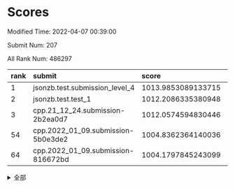 # Scores

Modified Time: 2022-04-07 00:39:00

Submit Num: 207

All Rank Num: 486297

| rank |               submit               |       score        |       sigma        | pk_num |
| :--- | :--------------------------------- | :----------------- | :----------------- | :----- |
| 1    | jsonzb.test.submission_level_4     | 1013.9853089133715 | 0.79969220952651   | 9401   |
| 2    | jsonzb.test.test_1                 | 1012.2086335380948 | 0.7985070069147693 | 9401   |
| 3    | cpp.21_12_24.submission-2b2ea0d7   | 1012.0574594830446 | 0.8079308192811612 | 9398   |
| 54   | cpp.2022_01_09.submission-5b0e3de2 | 1004.8362364140036 | 0.719092955699155  | 9401   |
| 64   | cpp.2022_01_09.submission-816672bd | 1004.1797845243099 | 0.7095346610872934 | 9399   |


<details>
<summary>全部</summary>

| rank |                 submit                 |       score        |       sigma        | pk_num |
| :--- | :------------------------------------- | :----------------- | :----------------- | :----- |
| 1    | jsonzb.test.submission_level_4         | 1013.9853089133715 | 0.79969220952651   | 9401   |
| 2    | jsonzb.test.test_1                     | 1012.2086335380948 | 0.7985070069147693 | 9401   |
| 3    | cpp.21_12_24.submission-2b2ea0d7       | 1012.0574594830446 | 0.8079308192811612 | 9398   |
| 4    | gobigger.level_3.submission_level_3_47 | 1011.7954799006532 | 0.7566178735104133 | 9393   |
| 5    | gobigger.level_3.submission_level_3_37 | 1011.3521573383134 | 0.7543896596163074 | 9402   |
| 6    | gobigger.level_3.submission_level_3_39 | 1011.218721509985  | 0.7477956684884388 | 9400   |
| 7    | gobigger.level_3.submission_level_3_45 | 1011.0208370614333 | 0.7675836626012846 | 9399   |
| 8    | gobigger.level_3.submission_level_3_23 | 1010.8629068700469 | 0.7594605346472733 | 9396   |
| 9    | gobigger.level_3.submission_level_3_18 | 1010.8527173633029 | 0.7493929981704806 | 9398   |
| 10   | gobigger.level_3.submission_level_3_12 | 1010.8236176572667 | 0.7667026675933353 | 9397   |
| 11   | gobigger.level_3.submission_level_3_38 | 1010.7784998560853 | 0.7530319002807568 | 9393   |
| 12   | gobigger.level_3.submission_level_3_2  | 1010.7308140611765 | 0.7756446959501255 | 9398   |
| 13   | gobigger.level_3.submission_level_3_30 | 1010.6146688065692 | 0.7730918551560487 | 9401   |
| 14   | gobigger.level_3.submission_level_3_7  | 1010.5982689732331 | 0.7688104357220168 | 9400   |
| 15   | gobigger.level_3.submission_level_3_29 | 1010.545685718425  | 0.7600243056425373 | 9404   |
| 16   | gobigger.level_3.submission_level_3_10 | 1010.5351185332003 | 0.7528933635783684 | 9398   |
| 17   | gobigger.level_3.submission_level_3_46 | 1010.4389590740241 | 0.7515544337253152 | 9395   |
| 18   | gobigger.level_3.submission_level_3_19 | 1010.4211905329256 | 0.7651447300548488 | 9396   |
| 19   | gobigger.level_3.submission_level_3_43 | 1010.3851285520329 | 0.7919586653860891 | 9396   |
| 20   | gobigger.level_3.submission_level_3_27 | 1010.2442248270116 | 0.7360808669409863 | 9398   |
| 21   | gobigger.level_3.submission_level_3_28 | 1010.2379741842075 | 0.7742207935796795 | 9401   |
| 22   | gobigger.level_3.submission_level_3_15 | 1010.2254297834891 | 0.757200319630146  | 9401   |
| 23   | gobigger.level_3.submission_level_3_25 | 1010.2036671417036 | 0.7560838653395436 | 9393   |
| 24   | gobigger.level_3.submission_level_3_26 | 1010.172108878036  | 0.7594065674541638 | 9399   |
| 25   | gobigger.level_3.submission_level_3_32 | 1010.1378828360419 | 0.7536371990402063 | 9395   |
| 26   | gobigger.level_3.submission_level_3_42 | 1010.1302797968904 | 0.7539884993408877 | 9398   |
| 27   | gobigger.level_3.submission_level_3_1  | 1010.0763756511886 | 0.7483300667762649 | 9400   |
| 28   | gobigger.level_3.submission_level_3_22 | 1009.9601344260906 | 0.7406391905299308 | 9396   |
| 29   | gobigger.level_3.submission_level_3_11 | 1009.9472435264831 | 0.7721772168422887 | 9398   |
| 30   | gobigger.level_3.submission_level_3_35 | 1009.9320022813774 | 0.747330988967852  | 9396   |
| 31   | gobigger.level_3.submission_level_3_24 | 1009.8934724741791 | 0.7539327977995077 | 9397   |
| 32   | gobigger.level_3.submission_level_3_44 | 1009.8543681929135 | 0.7560336233092921 | 9395   |
| 33   | gobigger.level_3.submission_level_3_41 | 1009.851310000932  | 0.7425863886075672 | 9400   |
| 34   | gobigger.level_3.submission_level_3_36 | 1009.8492487770601 | 0.7384942019778272 | 9398   |
| 35   | gobigger.level_3.submission_level_3_8  | 1009.8461133465635 | 0.7543502779972041 | 9398   |
| 36   | gobigger.level_3.submission_level_3_3  | 1009.830260494637  | 0.7450431121201696 | 9395   |
| 37   | gobigger.level_3.submission_level_3_21 | 1009.7704907727222 | 0.7655773639203914 | 9399   |
| 38   | gobigger.level_3.submission_level_3_48 | 1009.5964048276502 | 0.777816336766621  | 9393   |
| 39   | gobigger.level_3.submission_level_3_5  | 1009.5262912400591 | 0.7641144668154091 | 9400   |
| 40   | gobigger.level_3.submission_level_3_9  | 1009.4413343949644 | 0.7608624980119946 | 9399   |
| 41   | gobigger.level_3.submission_level_3_4  | 1009.3670995233673 | 0.7261052246636311 | 9400   |
| 42   | gobigger.level_3.submission_level_3_31 | 1009.3037733348219 | 0.7481513963907663 | 9403   |
| 43   | gobigger.level_3.submission_level_3_40 | 1009.1837676820754 | 0.7626476858208531 | 9399   |
| 44   | gobigger.level_3.submission_level_3_6  | 1009.1506022861715 | 0.7384847979075614 | 9398   |
| 45   | gobigger.level_3.submission_level_3_33 | 1009.1111050250307 | 0.7552277670356211 | 9394   |
| 46   | gobigger.level_3.submission_level_3_34 | 1009.097119083744  | 0.7300210266007267 | 9393   |
| 47   | gobigger.level_3.submission_level_3_17 | 1009.0121037982943 | 0.7497427311360045 | 9398   |
| 48   | gobigger.level_3.submission_level_3_0  | 1008.9473824077089 | 0.7678992986028519 | 9395   |
| 49   | gobigger.level_3.submission_level_3_20 | 1008.8802849764996 | 0.769404788243955  | 9397   |
| 50   | gobigger.level_3.submission_level_3_13 | 1008.8657744132385 | 0.7472369214177972 | 9393   |
| 51   | gobigger.level_3.submission_level_3_49 | 1008.839216807629  | 0.7454198066352973 | 9400   |
| 52   | gobigger.level_3.submission_level_3_14 | 1008.5997140701446 | 0.7551456460121384 | 9396   |
| 53   | gobigger.level_3.submission_level_3_16 | 1008.5855658893404 | 0.749140014290981  | 9400   |
| 54   | cpp.2022_01_09.submission-5b0e3de2     | 1004.8362364140036 | 0.719092955699155  | 9401   |
| 55   | gobigger.level_1.submission_level_1_43 | 1004.8030769365675 | 0.726014892022313  | 9401   |
| 56   | gobigger.level_1.submission_level_1_35 | 1004.7444528849016 | 0.7274498327342431 | 9393   |
| 57   | gobigger.level_1.submission_level_1_12 | 1004.7107141642158 | 0.7199956948613652 | 9397   |
| 58   | gobigger.level_1.submission_level_1_7  | 1004.5978008871504 | 0.723957903508172  | 9398   |
| 59   | gobigger.level_1.submission_level_1_45 | 1004.5659371102322 | 0.7137127459130266 | 9396   |
| 60   | gobigger.level_1.submission_level_1_47 | 1004.5644072652135 | 0.7126097909952899 | 9398   |
| 61   | gobigger.level_1.submission_level_1_29 | 1004.4525141679111 | 0.7180364809492992 | 9395   |
| 62   | gobigger.level_1.submission_level_1_15 | 1004.3022992436245 | 0.7102897295165382 | 9396   |
| 63   | gobigger.level_1.submission_level_1_19 | 1004.1873207975284 | 0.7213341287817788 | 9399   |
| 64   | cpp.2022_01_09.submission-816672bd     | 1004.1797845243099 | 0.7095346610872934 | 9399   |
| 65   | gobigger.level_1.submission_level_1_37 | 1004.1693488231912 | 0.7347267381284349 | 9391   |
| 66   | gobigger.level_1.submission_level_1_23 | 1004.0543495458215 | 0.7138632967550221 | 9400   |
| 67   | gobigger.level_1.submission_level_1_40 | 1004.0266866034435 | 0.7222669531610008 | 9394   |
| 68   | gobigger.level_1.submission_level_1_34 | 1004.0108972786849 | 0.7162656656095138 | 9396   |
| 69   | gobigger.level_1.submission_level_1_17 | 1003.8049005949238 | 0.7210304354764859 | 9397   |
| 70   | gobigger.level_1.submission_level_1_30 | 1003.6115686494646 | 0.7268225836848681 | 9396   |
| 71   | gobigger.level_1.submission_level_1_25 | 1003.5572398004152 | 0.7202720577570472 | 9392   |
| 72   | gobigger.level_1.submission_level_1_27 | 1003.5459294475742 | 0.7138637120078344 | 9395   |
| 73   | gobigger.level_1.submission_level_1_42 | 1003.4551359632096 | 0.7106264742399065 | 9399   |
| 74   | gobigger.level_1.submission_level_1_4  | 1003.4443658453323 | 0.7232206945460162 | 9398   |
| 75   | gobigger.level_1.submission_level_1_10 | 1003.4192787317769 | 0.7155096894598261 | 9399   |
| 76   | gobigger.level_1.submission_level_1_44 | 1003.4085507288581 | 0.7095169730018526 | 9395   |
| 77   | gobigger.level_1.submission_level_1_49 | 1003.3667336324872 | 0.7234839364164062 | 9395   |
| 78   | gobigger.level_1.submission_level_1_3  | 1003.3549036586504 | 0.717559038988821  | 9392   |
| 79   | gobigger.level_1.submission_level_1_28 | 1003.3024984772829 | 0.7280865519040232 | 9400   |
| 80   | gobigger.level_1.submission_level_1_36 | 1003.2428517614454 | 0.7227437497204423 | 9399   |
| 81   | gobigger.level_1.submission_level_1_39 | 1003.2423039251827 | 0.7228059823433288 | 9392   |
| 82   | gobigger.level_1.submission_level_1_0  | 1003.1157642841043 | 0.7352937573518719 | 9401   |
| 83   | gobigger.level_1.submission_level_1_13 | 1003.0919242986879 | 0.7107088074280518 | 9398   |
| 84   | gobigger.level_1.submission_level_1_2  | 1002.9928315695608 | 0.7247542921826443 | 9401   |
| 85   | gobigger.level_1.submission_level_1_46 | 1002.9649239584011 | 0.718760628108206  | 9396   |
| 86   | gobigger.level_1.submission_level_1_32 | 1002.9501474564895 | 0.7170485789546075 | 9402   |
| 87   | gobigger.level_1.submission_level_1_16 | 1002.9212629701364 | 0.7175248711479391 | 9397   |
| 88   | gobigger.level_1.submission_level_1_33 | 1002.8873714712417 | 0.7171942241463308 | 9398   |
| 89   | gobigger.level_1.submission_level_1_1  | 1002.8520728190053 | 0.7194318628786862 | 9398   |
| 90   | gobigger.level_1.submission_level_1_26 | 1002.8014824295203 | 0.720601800442898  | 9391   |
| 91   | gobigger.level_1.submission_level_1_20 | 1002.7937186230026 | 0.709764301419994  | 9396   |
| 92   | gobigger.level_1.submission_level_1_21 | 1002.7656060756308 | 0.7178072193321882 | 9392   |
| 93   | gobigger.level_1.submission_level_1_5  | 1002.7488386937843 | 0.7205409533338611 | 9401   |
| 94   | gobigger.level_1.submission_level_1_41 | 1002.7462645461236 | 0.7184404588355556 | 9400   |
| 95   | gobigger.level_1.submission_level_1_9  | 1002.7342740445613 | 0.7087436810154739 | 9398   |
| 96   | gobigger.level_1.submission_level_1_38 | 1002.7124467465108 | 0.7137534374956225 | 9403   |
| 97   | gobigger.level_1.submission_level_1_11 | 1002.6455815308667 | 0.7139493360842046 | 9391   |
| 98   | gobigger.level_1.submission_level_1_8  | 1002.6224206474063 | 0.7194278178289575 | 9396   |
| 99   | gobigger.level_1.submission_level_1_18 | 1002.3363435381473 | 0.7180803716011596 | 9394   |
| 100  | gobigger.level_1.submission_level_1_48 | 1002.2429561140834 | 0.7139142426377786 | 9400   |
| 101  | gobigger.level_1.submission_level_1_22 | 1002.1785522244767 | 0.720510973490568  | 9393   |
| 102  | gobigger.level_1.submission_level_1_24 | 1002.1195613494684 | 0.7066255171768987 | 9393   |
| 103  | gobigger.level_1.submission_level_1_14 | 1002.0542105641999 | 0.7148040093404979 | 9392   |
| 104  | gobigger.level_1.submission_level_1_31 | 1001.6620787665468 | 0.7198329636348624 | 9394   |
| 105  | gobigger.level_1.submission_level_1_6  | 1001.2109617535887 | 0.7139752727704186 | 9392   |
| 106  | gobigger.random.submission_random_7    | 997.1231767699661  | 0.7160486565419408 | 9401   |
| 107  | gobigger.random.submission_random_14   | 997.117280286422   | 0.7147636970506113 | 9397   |
| 108  | gobigger.random.submission_random_34   | 997.0086363974085  | 0.7128774106736735 | 9397   |
| 109  | gobigger.random.submission_random_48   | 996.9712836080221  | 0.7204120800364328 | 9395   |
| 110  | gobigger.random.submission_random_16   | 996.9118248618233  | 0.7127063750026718 | 9396   |
| 111  | gobigger.random.submission_random_42   | 996.842258830245   | 0.7182643522332647 | 9395   |
| 112  | gobigger.random.submission_random_8    | 996.6739729841448  | 0.6980732880448283 | 9394   |
| 113  | gobigger.random.submission_random_45   | 996.6062087481008  | 0.7035384289321799 | 9402   |
| 114  | gobigger.random.submission_random_19   | 996.596967295331   | 0.7076810545426249 | 9402   |
| 115  | gobigger.random.submission_random_0    | 996.5653834259101  | 0.716815511325628  | 9396   |
| 116  | gobigger.random.submission_random_9    | 996.5629157880472  | 0.707278869222337  | 9400   |
| 117  | gobigger.random.submission_random_21   | 996.5551120656255  | 0.7069951109447492 | 9393   |
| 118  | gobigger.random.submission_random_28   | 996.5023928121884  | 0.7012350005715747 | 9399   |
| 119  | gobigger.random.submission_random_6    | 996.4915030151568  | 0.699225893263973  | 9392   |
| 120  | gobigger.random.submission_random_3    | 996.4037260450147  | 0.6977006620866159 | 9399   |
| 121  | gobigger.random.submission_random_10   | 996.3276310728637  | 0.7011932316596589 | 9405   |
| 122  | gobigger.random.submission_random_43   | 996.2598466664109  | 0.700264734864725  | 9397   |
| 123  | gobigger.random.submission_random_35   | 996.2119606997743  | 0.72072193282787   | 9399   |
| 124  | gobigger.random.submission_random_15   | 996.1888071310461  | 0.7349026560350066 | 9395   |
| 125  | gobigger.random.submission_random_40   | 996.1811791241882  | 0.7088593385299883 | 9397   |
| 126  | gobigger.random.submission_random_41   | 996.1596227577006  | 0.7123905465732574 | 9397   |
| 127  | gobigger.random.submission_random_4    | 996.1164330341269  | 0.7084923913539736 | 9399   |
| 128  | gobigger.random.submission_random_11   | 996.1141818896502  | 0.717823392028579  | 9392   |
| 129  | gobigger.random.submission_random_22   | 996.0966703576919  | 0.7160468373617409 | 9398   |
| 130  | gobigger.random.submission_random_39   | 996.0933470042042  | 0.7014397474991647 | 9394   |
| 131  | gobigger.random.submission_random_46   | 996.0832856655571  | 0.6996546859685513 | 9396   |
| 132  | gobigger.random.submission_random_23   | 996.0081884151233  | 0.7043741652790998 | 9395   |
| 133  | gobigger.random.submission_random_30   | 995.9935091468072  | 0.7078834483028864 | 9399   |
| 134  | gobigger.random.submission_random_24   | 995.8836618379299  | 0.7071966090110434 | 9400   |
| 135  | gobigger.random.submission_random_1    | 995.81971336086    | 0.7108347877717287 | 9393   |
| 136  | gobigger.random.submission_random_17   | 995.8074047163014  | 0.7213101143062989 | 9391   |
| 137  | gobigger.random.submission_random_20   | 995.7714410915371  | 0.709796211517757  | 9398   |
| 138  | gobigger.random.submission_random_37   | 995.736288972937   | 0.7138369494165439 | 9402   |
| 139  | gobigger.random.submission_random_12   | 995.7319357392931  | 0.7179294035034708 | 9397   |
| 140  | gobigger.random.submission_random_29   | 995.7159790588794  | 0.7168099413378826 | 9400   |
| 141  | gobigger.random.submission_random_47   | 995.6726289501358  | 0.7132799383046119 | 9398   |
| 142  | gobigger.random.submission_random_49   | 995.6707412195567  | 0.7093292277434731 | 9391   |
| 143  | gobigger.random.submission_random_18   | 995.6555142498938  | 0.7092951795609694 | 9399   |
| 144  | gobigger.random.submission_random_2    | 995.5679339338399  | 0.7097091317666814 | 9396   |
| 145  | gobigger.random.submission_random_26   | 995.5650658530892  | 0.7122736487337882 | 9395   |
| 146  | gobigger.random.submission_random_32   | 995.5589531388367  | 0.7233536699883062 | 9393   |
| 147  | gobigger.random.submission_random_25   | 995.5097392486811  | 0.738411463962452  | 9398   |
| 148  | gobigger.random.submission_random_13   | 995.4792933488485  | 0.7127143864194418 | 9394   |
| 149  | gobigger.random.submission_random_5    | 995.4313850473932  | 0.7229270111089746 | 9393   |
| 150  | gobigger.random.submission_random_33   | 995.4252916885615  | 0.7125425799116138 | 9396   |
| 151  | gobigger.random.submission_random_31   | 995.420921919135   | 0.7178875597976533 | 9395   |
| 152  | gobigger.random.submission_random_27   | 995.3303991321311  | 0.7041462525578716 | 9398   |
| 153  | gobigger.random.submission_random_38   | 995.2020351940032  | 0.7112667334797615 | 9394   |
| 154  | gobigger.random.submission_random_44   | 995.163298500573   | 0.7178399451332086 | 9395   |
| 155  | gobigger.random.submission_random_36   | 994.556095697768   | 0.7085679114249711 | 9394   |
| 156  | gobigger.level_2.submission_level_2_11 | 994.5327939679786  | 0.7357741510721761 | 9396   |
| 157  | gobigger.level_2.submission_level_2_25 | 994.0724097560687  | 0.7287705007563184 | 9396   |
| 158  | gobigger.level_2.submission_level_2_47 | 993.8863437343347  | 0.7479743928362734 | 9394   |
| 159  | gobigger.level_2.submission_level_2_43 | 993.6667442443243  | 0.7393747230069452 | 9396   |
| 160  | gobigger.level_2.submission_level_2_44 | 993.5688322709535  | 0.736940009623508  | 9397   |
| 161  | gobigger.level_2.submission_level_2_29 | 993.3081756578595  | 0.7277757270594252 | 9399   |
| 162  | gobigger.level_2.submission_level_2_5  | 993.2263134960518  | 0.7417280901022698 | 9395   |
| 163  | gobigger.level_2.submission_level_2_22 | 993.2029638136091  | 0.7382487736500922 | 9403   |
| 164  | gobigger.level_2.submission_level_2_49 | 993.1949763735831  | 0.74550741869377   | 9398   |
| 165  | gobigger.level_2.submission_level_2_15 | 993.070805369232   | 0.7351175400604343 | 9397   |
| 166  | gobigger.level_2.submission_level_2_2  | 992.9997228385072  | 0.7428029642491891 | 9393   |
| 167  | gobigger.level_2.submission_level_2_12 | 992.9232729023059  | 0.7269548629935592 | 9395   |
| 168  | gobigger.level_2.submission_level_2_45 | 992.8607081234611  | 0.7410412083052155 | 9395   |
| 169  | gobigger.level_2.submission_level_2_8  | 992.82553867674    | 0.7363895483875655 | 9402   |
| 170  | gobigger.level_2.submission_level_2_1  | 992.8094841989277  | 0.7341121753990024 | 9393   |
| 171  | gobigger.level_2.submission_level_2_42 | 992.6967170259512  | 0.7463552089620867 | 9400   |
| 172  | gobigger.level_2.submission_level_2_3  | 992.6079650445415  | 0.7315022511934294 | 9395   |
| 173  | gobigger.level_2.submission_level_2_35 | 992.6026457319257  | 0.745407989922033  | 9397   |
| 174  | gobigger.level_2.submission_level_2_39 | 992.5000359891148  | 0.7444710782161683 | 9397   |
| 175  | gobigger.level_2.submission_level_2_40 | 992.347067717902   | 0.7516604359808421 | 9394   |
| 176  | gobigger.level_2.submission_level_2_9  | 992.2944756050907  | 0.7334378347731846 | 9401   |
| 177  | gobigger.level_2.submission_level_2_6  | 992.196646984866   | 0.7329095380355011 | 9393   |
| 178  | gobigger.level_2.submission_level_2_31 | 992.1537539582588  | 0.7512907679974384 | 9396   |
| 179  | gobigger.level_2.submission_level_2_7  | 992.0934172651295  | 0.7453667055878542 | 9397   |
| 180  | gobigger.level_2.submission_level_2_34 | 992.0395035289657  | 0.736164197434099  | 9399   |
| 181  | gobigger.level_2.submission_level_2_10 | 991.9909117225953  | 0.7490452419313984 | 9395   |
| 182  | gobigger.level_2.submission_level_2_32 | 991.9748908547989  | 0.7577679825164316 | 9393   |
| 183  | gobigger.level_2.submission_level_2_16 | 991.9574396013193  | 0.729095378153496  | 9396   |
| 184  | gobigger.level_2.submission_level_2_0  | 991.8162423240755  | 0.7615422740105315 | 9400   |
| 185  | gobigger.level_2.submission_level_2_26 | 991.8085166931368  | 0.7433710798587984 | 9398   |
| 186  | gobigger.level_2.submission_level_2_20 | 991.777475766397   | 0.7678944959115201 | 9399   |
| 187  | gobigger.level_2.submission_level_2_30 | 991.7758677085661  | 0.7694524963073122 | 9393   |
| 188  | gobigger.level_2.submission_level_2_23 | 991.7216034677904  | 0.7543108654500528 | 9397   |
| 189  | gobigger.level_2.submission_level_2_17 | 991.6882710387571  | 0.7485370071876827 | 9399   |
| 190  | gobigger.level_2.submission_level_2_33 | 991.6658333189074  | 0.7290495520823524 | 9403   |
| 191  | gobigger.level_2.submission_level_2_18 | 991.6337362514123  | 0.7560213111040553 | 9397   |
| 192  | gobigger.level_2.submission_level_2_27 | 991.5945953267252  | 0.7702834427302663 | 9399   |
| 193  | gobigger.level_2.submission_level_2_36 | 991.5665328849171  | 0.7398872546811557 | 9400   |
| 194  | gobigger.level_2.submission_level_2_4  | 991.5456181382496  | 0.7510636093159639 | 9391   |
| 195  | gobigger.level_2.submission_level_2_46 | 991.5408460086821  | 0.7556397596164081 | 9400   |
| 196  | gobigger.level_2.submission_level_2_14 | 991.3991187973188  | 0.736521968614764  | 9397   |
| 197  | gobigger.level_2.submission_level_2_24 | 991.3833789296859  | 0.7380905905472064 | 9400   |
| 198  | gobigger.level_2.submission_level_2_21 | 991.0299833830035  | 0.7573530832924742 | 9401   |
| 199  | gobigger.level_2.submission_level_2_41 | 990.9290496163288  | 0.7582922969248104 | 9396   |
| 200  | gobigger.level_2.submission_level_2_28 | 990.8788311306963  | 0.7637123548773772 | 9402   |
| 201  | gobigger.level_2.submission_level_2_13 | 990.8663152013089  | 0.7568189485988394 | 9397   |
| 202  | gobigger.level_2.submission_level_2_37 | 990.8464895885116  | 0.7685499071816081 | 9402   |
| 203  | gobigger.level_2.submission_level_2_38 | 990.8027527215867  | 0.7717073495407787 | 9397   |
| 204  | gobigger.level_2.submission_level_2_19 | 990.7488727344041  | 0.7610709051673585 | 9392   |
| 205  | gobigger.level_2.submission_level_2_48 | 990.496539324811   | 0.7651097172843305 | 9402   |
| 206  | gobigger.none.submission_none_0        | 978.1267620601873  | 1.2451563729928383 | 9400   |
| 207  | gobigger.none.submission_none_1        | 975.6368147363166  | 1.5351404748288382 | 9395   |

</details>